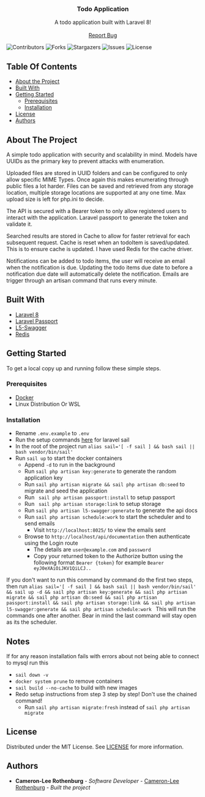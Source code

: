 <br/>
<p align="center">
  <h3 align="center">Todo Application</h3>

  <p align="center">
    A todo application built with Laravel 8!
    <br/>
    <br/>
    <a href="https://github.com/rotho98/todo-app/issues">Report Bug</a>
  </p>


![Contributors](https://img.shields.io/github/contributors/rotho98/todo-app?color=dark-green) ![Forks](https://img.shields.io/github/forks/rotho98/todo-app?style=social) ![Stargazers](https://img.shields.io/github/stars/rotho98/todo-app?style=social) ![Issues](https://img.shields.io/github/issues/rotho98/todo-app) ![License](https://img.shields.io/github/license/rotho98/todo-app)

## Table Of Contents

* [About the Project](#about-the-project)
* [Built With](#built-with)
* [Getting Started](#getting-started)
    * [Prerequisites](#prerequisites)
    * [Installation](#installation)
* [License](#license)
* [Authors](#authors)

## About The Project

A simple todo application with security and scalability in mind.
Models have UUIDs as the primary key to prevent attacks with enumeration.

Uploaded files are stored in UUID folders and can be configured to only allow specific MIME Types. Once again this makes enumerating through public files a lot harder.
Files can be saved and retrieved from any storage location, multiple storage locations are supported at any one time.
Max upload size is left for php.ini to decide.

The API is secured with a Bearer token to only allow registered users to interact with the application.
Laravel passport to generate the token and validate it.

Searched results are stored in Cache to allow for faster retrieval for each subsequent request.
Cache is reset when an todoItem is saved/updated. This is to ensure cache is updated.
I have used Redis for the cache driver.


Notifications can be added to todo items, the user will receive an email when the notification is due.
Updating the todo items due date to before a notification due date will automatically delete the notification.
Emails are trigger through an artisan command that runs every minute.


## Built With



* [Laravel 8 ](https://laravel.com/)
* [Laravel Passport](https://laravel.com/docs/8.x/passport)
* [L5-Swagger](https://github.com/DarkaOnLine/L5-Swagger)
* [Redis](https://redis.io)

## Getting Started

To get a local copy up and running follow these simple steps.

### Prerequisites

* [Docker](https://www.docker.com/)
* Linux Distribution Or WSL

### Installation


- Rename `.env.example` to `.env`
- Run the setup commands [here](https://laravel.com/docs/8.x/sail#installing-composer-dependencies-for-existing-projects) for laravel sail  
- In the root of the project run `` alias sail='[ -f sail ] && bash sail || bash vendor/bin/sail' ``
- Run ``sail up`` to start the docker containers
  - Append `-d` to run in the background
  - Run ``sail php artisan key:generate`` to generate the random application key
  - Run ``sail php artisan migrate && sail php artisan db:seed`` to migrate and seed the application
  - Run ` sail php artisan passport:install` to setup passport
  - Run ` sail php artisan storage:link` to setup storage
  - Run `sail php artisan l5-swagger:generate` to generate the api docs
  - Run `sail php artisan schedule:work` to start the scheduler and to send emails
      - Visit `http://localhost:8025/` to view the emails sent
  - Browse to ``http://localhost/api/documentation`` then authenticate using the Login route
      - The details are `user@example.com` and `password`
      - Copy your returned token to the Authorize button using the following format `Bearer {token}`
        for example `Bearer eyJ0eXAiOiJKV1QiLCJ..`

If you don't want to run this command by command do the first two steps, then run ``alias sail='[ -f sail ] && bash sail || bash vendor/bin/sail' && sail up -d && sail php artisan key:generate && sail php artisan migrate && sail php artisan db:seed && sail php artisan passport:install && sail php artisan storage:link && sail php artisan l5-swagger:generate && sail php artisan schedule:work ``
This will run the commands one after another. Bear in mind the last command will stay open as its the scheduler.

## Notes
If for any reason installation fails with errors about not being able to connect to mysql run this
- `sail down -v`
- `docker system prune` to remove containers 
- `sail build --no-cache` to build with new images
- Redo setup instructions from step 3 step by step! Don't use the chained command!
    - Run ``sail php artisan migrate:fresh`` instead of ``sail php artisan migrate``
## License

Distributed under the MIT License. See [LICENSE](https://github.com/rotho98/todo-app/blob/main/LICENSE.md) for more information.

## Authors

* **Cameron-Lee Rothenburg** - *Software Developer* - [Cameron-Lee Rothenburg](https://github.com/rotho98) - *Built the project*
